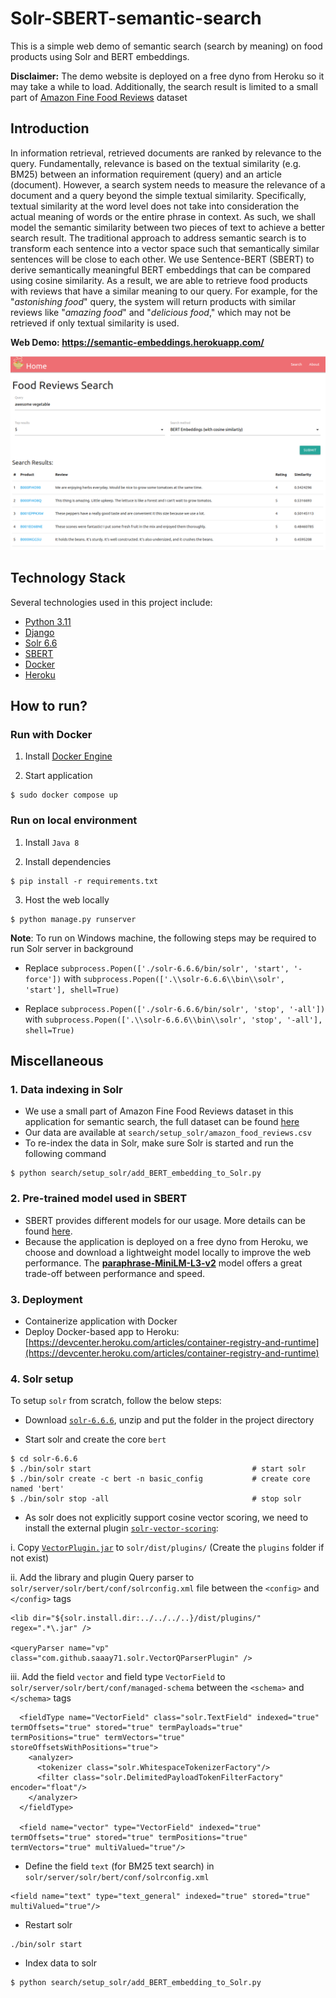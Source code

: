 # Solr-SBERT-semantic-search
This is a simple web demo of semantic search (search by meaning) on food products using Solr and BERT embeddings.

**Disclaimer:** The demo website is deployed on a free dyno from Heroku so it may take a while to load. 
Additionally, the search result is limited to a small part of [Amazon Fine Food Reviews](https://www.kaggle.com/snap/amazon-fine-food-reviews) dataset

## Introduction
In information retrieval, retrieved documents are ranked by relevance to the query.
Fundamentally, relevance is based on the textual similarity (e.g. BM25) between an information requirement (query) and an article (document).
However, a search system needs to measure the relevance of a document and a query beyond the simple textual similarity.
Specifically, textual similarity at the word level does not take into consideration the actual meaning of words or the entire phrase in context.
As such, we shall model the semantic similarity between two pieces of text to achieve a better search result.
The traditional approach to address semantic search is to transform each sentence into a vector space such that
semantically similar sentences will be close to each other. We use Sentence-BERT (SBERT)
to derive semantically meaningful BERT embeddings that can be compared using cosine similarity.
As a result, we are able to retrieve food products with reviews that have a similar meaning to our query. 
For example, for the "*astonishing food*" query, the system will return products with similar reviews like "*amazing food*" and "*delicious food*," 
which may not be retrieved if only textual similarity is used.

**Web Demo: https://semantic-embeddings.herokuapp.com/**

<p align="center">
  <img src="./demo.png" alt="Web Demo" />
</p>

## Technology Stack
Several technologies used in this project include:
* [Python 3.11](https://www.python.org/)
* [Django](https://www.djangoproject.com/)
* [Solr 6.6](https://solr.apache.org/guide/6_6/) 
* [SBERT](https://github.com/UKPLab/sentence-transformers)
* [Docker](https://www.docker.com/)
* [Heroku](https://www.heroku.com/)

## How to run?

### Run with Docker

1. Install [Docker Engine](https://docs.docker.com/engine/install/ubuntu/)

2. Start application
```
$ sudo docker compose up
```

### Run on local environment

1. Install `Java 8`

2. Install dependencies
```
$ pip install -r requirements.txt
```

3. Host the web locally
```
$ python manage.py runserver
```

**Note**: To run on Windows machine, the following steps may be required to run Solr server in background

* Replace `subprocess.Popen(['./solr-6.6.6/bin/solr', 'start', '-force'])` with `subprocess.Popen(['.\\solr-6.6.6\\bin\\solr', 'start'], shell=True)`

* Replace `subprocess.Popen(['./solr-6.6.6/bin/solr', 'stop', '-all'])` with `subprocess.Popen(['.\\solr-6.6.6\\bin\\solr', 'stop', '-all'], shell=True)`

## Miscellaneous
### 1. Data indexing in Solr
* We use a small part of Amazon Fine Food Reviews dataset in this application for semantic search, the full dataset can be found [here](https://www.kaggle.com/snap/amazon-fine-food-reviews)
* Our data are available at `search/setup_solr/amazon_food_reviews.csv`
* To re-index the data in Solr, make sure Solr is started and run the following command
```
$ python search/setup_solr/add_BERT_embedding_to_Solr.py
```

### 2. Pre-trained model used in SBERT
* SBERT provides different models for our usage. More details can be found [here](https://www.sbert.net/docs/pretrained_models.html).
* Because the application is deployed on a free dyno from Heroku, we choose and download a lightweight model locally to improve the web performance. 
The [**paraphrase-MiniLM-L3-v2**](search/setup_solr/paraphrase-MiniLM-L3-v2/) model offers a great trade-off between performance and speed. 

### 3. Deployment
* Containerize application with Docker
* Deploy Docker-based app to Heroku: [https://devcenter.heroku.com/articles/container-registry-and-runtime](https://devcenter.heroku.com/articles/container-registry-and-runtime)

### 4. Solr setup
To setup `solr` from scratch, follow the below steps:

* Download [`solr-6.6.6`](https://archive.apache.org/dist/lucene/solr/6.6.6/), unzip 
and put the folder in the project directory

* Start solr and create the core `bert`
```
$ cd solr-6.6.6
$ ./bin/solr start                                    # start solr
$ ./bin/solr create -c bert -n basic_config           # create core named 'bert'
$ ./bin/solr stop -all                                # stop solr
```

* As solr does not explicitly support cosine vector scoring, we need to install 
the external plugin [`solr-vector-scoring`](https://github.com/saaay71/solr-vector-scoring):

i. Copy [`VectorPlugin.jar`](https://github.com/saaay71/solr-vector-scoring/blob/master/VectorPlugin.jar)
to `solr/dist/plugins/` (Create the `plugins` folder if not exist)

ii. Add the library and plugin Query parser to `solr/server/solr/bert/conf/solrconfig.xml` 
file between the `<config>` and `</config>` tags
```
<lib dir="${solr.install.dir:../../../..}/dist/plugins/" regex=".*\.jar" />

<queryParser name="vp" class="com.github.saaay71.solr.VectorQParserPlugin" />
```

iii. Add the field `vector` and field type `VectorField` to 
`solr/server/solr/bert/conf/managed-schema` between the `<schema>` and `</schema>` tags
```
  <fieldType name="VectorField" class="solr.TextField" indexed="true" termOffsets="true" stored="true" termPayloads="true" termPositions="true" termVectors="true" storeOffsetsWithPositions="true">
    <analyzer>
      <tokenizer class="solr.WhitespaceTokenizerFactory"/>
      <filter class="solr.DelimitedPayloadTokenFilterFactory" encoder="float"/>
    </analyzer>
  </fieldType>

  <field name="vector" type="VectorField" indexed="true" termOffsets="true" stored="true" termPositions="true" termVectors="true" multiValued="true"/>
```

* Define the field `text` (for BM25 text search) in `solr/server/solr/bert/conf/solrconfig.xml`
```
<field name="text" type="text_general" indexed="true" stored="true" multiValued="true"/>
```

* Restart solr
```
./bin/solr start    
```

* Index data to solr
```
$ python search/setup_solr/add_BERT_embedding_to_Solr.py
```
